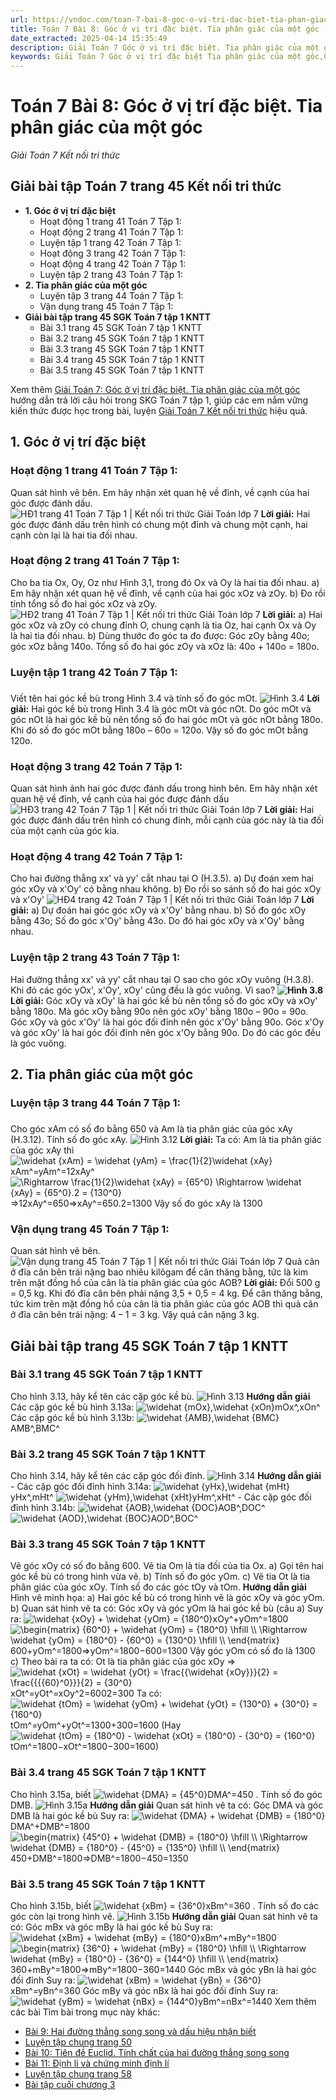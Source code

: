 ```yaml
---
url: https://vndoc.com/toan-7-bai-8-goc-o-vi-tri-dac-biet-tia-phan-giac-cua-mot-goc-270933
title: Toán 7 Bài 8: Góc ở vị trí đặc biệt. Tia phân giác của một góc - Giải Toán 7 Kết nối tri thức - VnDoc.com
date_extracted: 2025-04-14 15:35:49
description: Giải Toán 7 Góc ở vị trí đặc biệt. Tia phân giác của một góc Kết nối tri thức gồm lời giải chi tiết cho từng bài tập trong SGK Toán 7 cho các em học sinh tham khảo luyện Giải Toán 7 hiệu quả.
keywords: Giải Toán 7 Góc ở vị trí đặc biệt Tia phân giác của một góc,Góc ở vị trí đặc biệt Tia phân giác của một góc,Giải Toán 7 kết nối tri thức Góc ở vị trí đặc biệt Tia phân giác của một góc,toán lớp 7 kết nối tri thức,toán 7,toán lớp 7,giải toán lớp 7,giải toán 7,toán 7 kết nối tri thức,giải toán 7 tập 1 kết nối tri thức,sgk toán 7 kết nối tri thức,giải toán 7 trang 45
---
```


# Toán 7 Bài 8: Góc ở vị trí đặc biệt. Tia phân giác của một góc
 _Giải Toán 7 Kết nối tri thức_
## Giải bài tập Toán 7 trang 45 Kết nối tri thức
  * **1\. Góc ở vị trí đặc biệt**
    * Hoạt động 1 trang 41 Toán 7 Tập 1: 
    * Hoạt động 2 trang 41 Toán 7 Tập 1: 
    * Luyện tập 1 trang 42 Toán 7 Tập 1:
    * Hoạt động 3 trang 42 Toán 7 Tập 1: 
    * Hoạt động 4 trang 42 Toán 7 Tập 1: 
    * Luyện tập 2 trang 43 Toán 7 Tập 1:
  * **2\. Tia phân giác của một góc**
    * Luyện tập 3 trang 44 Toán 7 Tập 1:
    * Vận dụng trang 45 Toán 7 Tập 1: 
  * **Giải bài tập trang 45 SGK Toán 7 tập 1 KNTT**
    * Bài 3.1 trang 45 SGK Toán 7 tập 1 KNTT
    * Bài 3.2 trang 45 SGK Toán 7 tập 1 KNTT
    * Bài 3.3 trang 45 SGK Toán 7 tập 1 KNTT
    * Bài 3.4 trang 45 SGK Toán 7 tập 1 KNTT
    * Bài 3.5 trang 45 SGK Toán 7 tập 1 KNTT

Xem thêm
[Giải Toán 7: Góc ở vị trí đặc biệt. Tia phân giác của một góc](<https://vndoc.com/toan-7-bai-8-goc-o-vi-tri-dac-biet-tia-phan-giac-cua-mot-goc-270933>) hướng dẫn trả lời câu hỏi trong SKG Toán 7 tập 1, giúp các em nắm vững kiến thức được học trong bài, luyện [Giải Toán 7 Kết nối tri thức](<https://vndoc.com/toan-7-tap-1-kntt>) hiệu quả.
## **1\. Góc ở vị trí đặc biệt**
### **Hoạt động 1 trang 41 Toán 7 Tập 1:**
Quan sát hình vẽ bên. Em hãy nhận xét quan hệ về đỉnh, về cạnh của hai góc được đánh dấu.
![HĐ1 trang 41 Toán 7 Tập 1 | Kết nối tri thức Giải Toán lớp 7](https://i.vdoc.vn/data/image/2024/09/11/a-sua-hd1-trang-41-toan-7-tap-1.png)
**Lời giải:**
Hai góc được đánh dấu trên hình có chung một đỉnh và chung một cạnh, hai cạnh còn lại là hai tia đối nhau.
### **Hoạt động 2 trang 41 Toán 7 Tập 1:**
Cho ba tia Ox, Oy, Oz như Hình 3,1, trong đó Ox và Oy là hai tia đối nhau.
a\) Em hãy nhận xét quan hệ về đỉnh, về cạnh của hai góc xOz và zOy.
b\) Đo rồi tính tổng số đo hai góc xOz và zOy.
![HĐ2 trang 41 Toán 7 Tập 1 | Kết nối tri thức Giải Toán lớp 7](https://i.vdoc.vn/data/image/2024/09/11/a-sua-hd2-trang-41-toan-7-tap-1.png)
**Lời giải:**
a\) Hai góc xOz và zOy có chung đỉnh O, chung cạnh là tia Oz, hai cạnh Ox và Oy là hai tia đối nhau.
b\) Dùng thước đo góc ta đo được: Góc zOy bằng 40o; góc xOz bằng 140o.
Tổng số đo hai góc zOy và xOz là: 40o \+ 140o = 180o.
### Luyện tập 1 **trang 42 Toán 7 Tập 1:**
### 
Viết tên hai góc kề bù trong Hình 3.4 và tính số đo góc mOt.
![Hình 3.4](https://i.vdoc.vn/data/image/2024/09/11/Toan-7-bai-8-7.jpg)
**Lời giải:**
Hai góc kề bù trong Hình 3.4 là góc mOt và góc nOt.
Do góc mOt và góc nOt là hai góc kề bù nên tổng số đo hai góc mOt và góc nOt bằng 180o.
Khi đó số đo góc mOt bằng 180o – 60o = 120o.
Vậy số đo góc mOt bằng 120o.
### **Hoạt động 3 trang 42 Toán 7 Tập 1:**
Quan sát hình ảnh hai góc được đánh dấu trong hình bên. Em hãy nhận xét quan hệ về đỉnh, về cạnh của hai góc được đánh dấu
![HĐ3 trang 42 Toán 7 Tập 1 | Kết nối tri thức Giải Toán lớp 7](https://i.vdoc.vn/data/image/2024/09/11/a-sua-hd3-trang-42-toan-7-tap-1.png)
**Lời giải:**
Hai góc được đánh dấu trên hình có chung đỉnh, mỗi cạnh của góc này là tia đối của một cạnh của góc kia.
### **Hoạt động 4 trang 42 Toán 7 Tập 1:**
Cho hai đường thẳng xx' và yy' cắt nhau tại O \(H.3.5\).
a\) Dự đoán xem hai góc xOy và x'Oy' có bằng nhau không.
b\) Đo rồi so sánh số đo hai góc xOy và x'Oy'
![HĐ4 trang 42 Toán 7 Tập 1 | Kết nối tri thức Giải Toán lớp 7](https://i.vdoc.vn/data/image/2024/09/11/hd4-trang-42-toan-7-tap-1.png)
**Lời giải:**
a\) Dự đoán hai góc góc xOy và x'Oy' bằng nhau.
b\) Số đo góc xOy bằng 43o; Số đo góc x'Oy' bằng 43o.
Do đó hai góc xOy và x'Oy' bằng nhau.
### Luyện tập 2 **trang 43 Toán 7 Tập 1:**
Hai đường thẳng xx' và yy' cắt nhau tại O sao cho góc xOy vuông \(H.3.8\). Khi đó các góc yOx', x'Oy', xOy' cũng đều là góc vuông. Vì sao?
**![Hình 3.8](https://i.vdoc.vn/data/image/2024/09/11/Toan-7-bai-8-6.jpg)**
**Lời giải:**
Góc xOy và xOy' là hai góc kề bù nên tổng số đo góc xOy và xOy' bằng 180o.
Mà góc xOy bằng 90o nên góc xOy' bằng 180o – 90o = 90o.
Góc xOy và góc x'Oy' là hai góc đối đỉnh nên góc x'Oy' bằng 90o.
Góc x'Oy và góc xOy' là hai góc đối đỉnh nên góc x'Oy bằng 90o.
Do đó các góc đều là góc vuông.
## **2\. Tia phân giác của một góc**
### Luyện tập 3 **trang 44 Toán 7 Tập 1:**
### 
Cho góc xAm có số đo bằng 650 và Am là tia phân giác của góc xAy \(H.3.12\). Tính số đo góc xAy.
![Hình 3.12](https://i.vdoc.vn/data/image/2024/09/11/Toan-7-bai-8-5.jpg)
**Lời giải:**
Ta có:
Am là tia phân giác của góc xAy thì ![\\widehat {xAm} = \\widehat {yAm} = \\frac{1}{2}\\widehat {xAy}](https://i.vdoc.vn/data/image/blank.png)xAm^=yAm^=12xAy^
![\\Rightarrow \\frac{1}{2}\\widehat {xAy} = {65^0} \\Rightarrow \\widehat {xAy} = {65^0}.2 = {130^0}](https://i.vdoc.vn/data/image/blank.png)⇒12xAy^=650⇒xAy^=650.2=1300
Vậy số đo góc xAy là 1300
### **Vận dụng trang 45 Toán 7 Tập 1:**
Quan sát hình vẽ bên.
![Vận dụng trang 45 Toán 7 Tập 1 | Kết nối tri thức Giải Toán lớp 7](https://i.vdoc.vn/data/image/2024/09/11/van-dung-trang-45-toan-7-tap-1.png)
Quả cân ở đĩa cân bên trái nặng bao nhiêu kilôgam để cân thăng bằng, tức là kim trên mặt đồng hồ của cân là tia phân giác của góc AOB?
**Lời giải:**
Đổi 500 g = 0,5 kg.
Khi đó đĩa cân bên phải nặng 3,5 + 0,5 = 4 kg.
Để cân thăng bằng, tức kim trên mặt đồng hồ của cân là tia phân giác của góc AOB thì quả cân ở đĩa cân bên trái nặng: 4 – 1 = 3 kg.
Vậy quả cân nặng 3 kg.
## Giải bài tập trang 45 SGK Toán 7 tập 1 KNTT
### Bài 3.1 trang 45 SGK Toán 7 tập 1 KNTT
Cho hình 3.13, hãy kể tên các cặp góc kề bù.
![Hình 3.13](https://i.vdoc.vn/data/image/2024/09/11/Toan-7-bai-8-1.jpg)
**Hướng dẫn giải**
Các cặp góc kề bù hình 3.13a: ![\\widehat {mOx},\\widehat {xOn}](https://i.vdoc.vn/data/image/blank.png)mOx^,xOn^
Các cặp góc kề bù hình 3.13b: ![\\widehat {AMB},\\widehat {BMC}](https://i.vdoc.vn/data/image/blank.png)AMB^,BMC^
### Bài 3.2 trang 45 SGK Toán 7 tập 1 KNTT
Cho hình 3.14, hãy kể tên các cặp góc đối đỉnh.
![Hình 3.14](https://i.vdoc.vn/data/image/2024/09/11/Toan-7-bai-8-2.jpg)
**Hướng dẫn giải**
\- Các cặp góc đối đỉnh hình 3.14a:
![\\widehat {yHx},\\widehat {mHt}](https://i.vdoc.vn/data/image/blank.png)yHx^,mHt^
![\\widehat {yHm},\\widehat {xHt}](https://i.vdoc.vn/data/image/blank.png)yHm^,xHt^
\- Các cặp góc đối đỉnh hình 3.14b:
![\\widehat {AOB},\\widehat {DOC}](https://i.vdoc.vn/data/image/blank.png)AOB^,DOC^
![\\widehat {AOD},\\widehat {BOC}](https://i.vdoc.vn/data/image/blank.png)AOD^,BOC^
### Bài 3.3 trang 45 SGK Toán 7 tập 1 KNTT
Vẽ góc xOy có số đo bằng 600. Vẽ tia Om là tia đối của tia Ox.
a\) Gọi tên hai góc kề bù có trong hình vừa vẽ.
b\) Tính số đo góc yOm.
c\) Vẽ tia Ot là tia phân giác của góc xOy. Tính số đo các góc tOy và tOm.
**Hướng dẫn giải**
Hình vẽ minh họa:
a\) Hai góc kề bù có trong hình vẽ là góc xOy và góc yOm.
b\) Quan sát hình vẽ ta có:
Góc xOy và góc yOm là hai góc kề bù \(câu a\)
Suy ra: ![\\widehat {xOy} + \\widehat {yOm} = {180^0}](https://i.vdoc.vn/data/image/blank.png)xOy^+yOm^=1800
![\\begin{matrix}
  {60^0} + \\widehat {yOm} = {180^0} \\hfill \\\\
   \\Rightarrow \\widehat {yOm} = {180^0} - {60^0} = {130^0} \\hfill \\\\ 
\\end{matrix}](https://i.vdoc.vn/data/image/blank.png)600+yOm^=1800⇒yOm^=1800−600=1300
Vậy góc yOm có số đo là 1300
c\) Theo bài ra ta có:
Ot là tia phân giác của góc xOy
=> ![\\widehat {xOt} = \\widehat {yOt} = \\frac{{\\widehat {xOy}}}{2} = \\frac{{{{60}^0}}}{2} = {30^0}](https://i.vdoc.vn/data/image/blank.png)xOt^=yOt^=xOy^2=6002=300
Ta có:
![\\widehat {tOm} = \\widehat {yOm} + \\widehat {yOt} = {130^0} + {30^0} = {160^0}](https://i.vdoc.vn/data/image/blank.png)tOm^=yOm^+yOt^=1300+300=1600
\(Hay ![\\widehat {tOm} = {180^0} - \\widehat {xOt} = {180^0} - {30^0} = {160^0}](https://i.vdoc.vn/data/image/blank.png)tOm^=1800−xOt^=1800−300=1600\)
### Bài 3.4 trang 45 SGK Toán 7 tập 1 KNTT
Cho hình 3.15a, biết ![\\widehat {DMA} = {45^0}](https://i.vdoc.vn/data/image/blank.png)DMA^=450 . Tính số đo góc DMB.
![Hình 3.15a](https://i.vdoc.vn/data/image/2024/09/11/Toan-7-bai-8-3.jpg)
**Hướng dẫn giải**
Quan sát hình vẽ ta có:
Góc DMA và góc DMB là hai góc kề bù
Suy ra: ![\\widehat {DMA} + \\widehat {DMB} = {180^0}](https://i.vdoc.vn/data/image/blank.png)DMA^+DMB^=1800
![\\begin{matrix}
  {45^0} + \\widehat {DMB} = {180^0} \\hfill \\\\
   \\Rightarrow \\widehat {DMB} = {180^0} - {45^0} = {135^0} \\hfill \\\\ 
\\end{matrix}](https://i.vdoc.vn/data/image/blank.png)450+DMB^=1800⇒DMB^=1800−450=1350
### Bài 3.5 trang 45 SGK Toán 7 tập 1 KNTT
Cho hình 3.15b, biết ![\\widehat {xBm} = {36^0}](https://i.vdoc.vn/data/image/blank.png)xBm^=360 . Tính số đo các góc còn lại trong hình vẽ.
![Hình 3.15b](https://i.vdoc.vn/data/image/2024/09/11/Toan-7-bai-8-4.jpg)
**Hướng dẫn giải**
Quan sát hình vẽ ta có:
Góc mBx và góc mBy là hai góc kề bù
Suy ra: ![\\widehat {xBm} + \\widehat {mBy} = {180^0}](https://i.vdoc.vn/data/image/blank.png)xBm^+mBy^=1800
![\\begin{matrix}
  {36^0} + \\widehat {mBy} = {180^0} \\hfill \\\\
   \\Rightarrow \\widehat {mBy} = {180^0} - {36^0} = {144^0} \\hfill \\\\ 
\\end{matrix}](https://i.vdoc.vn/data/image/blank.png)360+mBy^=1800⇒mBy^=1800−360=1440
Góc mBx và góc yBn là hai góc đối đỉnh
Suy ra: ![\\widehat {xBm} = \\widehat {yBn} = {36^0}](https://i.vdoc.vn/data/image/blank.png)xBm^=yBn^=360
Góc mBy và góc nBx là hai góc đối đỉnh
Suy ra: ![\\widehat {yBm} = \\widehat {nBx} = {144^0}](https://i.vdoc.vn/data/image/blank.png)yBm^=nBx^=1440
Xem thêm các bài Tìm bài trong mục này khác:
  * [Bài 9: Hai đường thẳng song song và dấu hiệu nhận biết](</toan-7-bai-9-hai-duong-thang-song-song-va-dau-hieu-nhan-biet-270995>)
  * [Luyện tập chung trang 50 ](</toan-7-luyen-tap-chung-trang-50-271005>)
  * [Bài 10: Tiên đề Euclid. Tính chất của hai đường thẳng song song](</toan-7-bai-10-tien-de-euclid-tinh-chat-cua-hai-duong-thang-song-song-271014>)
  * [Bài 11: Định lí và chứng minh định lí](</toan-7-bai-11-dinh-li-va-chung-minh-dinh-li-271020>)
  * [Luyện tập chung trang 58](</toan-7-luyen-tap-chung-trang-58-271128>)
  * [Bài tập cuối chương 3](</toan-7-bai-tap-cuoi-chuong-3-trang-59-271131>)

